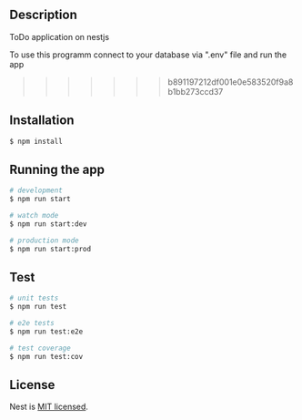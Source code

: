 ## Description

ToDo application on nestjs

To use this programm connect to your database via ".env" file and run the app

>>>>>>> b891197212df001e0e583520f9a8b1bb273ccd37

## Installation

```bash
$ npm install
```

## Running the app

```bash
# development
$ npm run start

# watch mode
$ npm run start:dev

# production mode
$ npm run start:prod
```

## Test

```bash
# unit tests
$ npm run test

# e2e tests
$ npm run test:e2e

# test coverage
$ npm run test:cov
```

## License

Nest is [MIT licensed](LICENSE).
